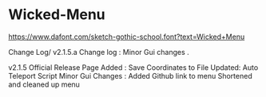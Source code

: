 # Wicked-Menu

https://www.dafont.com/sketch-gothic-school.font?text=Wicked+Menu


Change Log/
v2.1.5.a
Change log :
Minor Gui changes .


v2.1.5
Official Release Page
Added :
Save Coordinates to File
Updated:
Auto Teleport Script 
Minor Gui Changes :
Added Github link to menu 
Shortened and cleaned up menu
